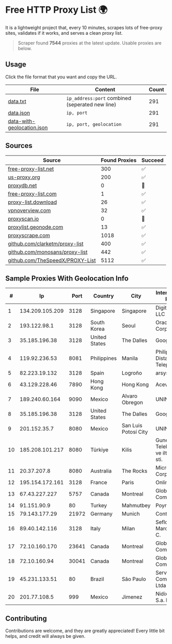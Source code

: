 
# Free HTTP Proxy List 🌍

It is a lightweight project that, every 10 minutes, scrapes lots of free-proxy sites, validates if it works, and serves a clean proxy list.


> Scraper found **7544** proxies at the latest update. Usable proxies are below.

## Usage

Click the file format that you want and copy the URL.


|File|Content|Count|
|----|-------|-----|
|[data.txt](https://raw.githubusercontent.com/themiralay/Proxy-List-World/master/data.txt)|`ip_address:port` combined (seperated new line)|291|
|[data.json](https://raw.githubusercontent.com/themiralay/Proxy-List-World/master/data.json)|`ip, port`|291|
|[data-with-geolocation.json](https://raw.githubusercontent.com/themiralay/Proxy-List-World/master/data-with-geolocation.json)|`ip, port, geolocation`|291|

## Sources

|Source|Found Proxies|Succeed|
|------|-------------|-------|
|[free-proxy-list.net](https://free-proxy-list.net)|300|✅|
|[us-proxy.org](https://www.us-proxy.org)|200|✅|
|[proxydb.net](http://proxydb.net)|0|🚫|
|[free-proxy-list.com](https://free-proxy-list.com/?page=&port=&type%5B%5D=http&type%5B%5D=https&up_time=0&search=Search)|1|✅|
|[proxy-list.download](https://www.proxy-list.download/HTTP)|26|✅|
|[vpnoverview.com](https://vpnoverview.com/privacy/anonymous-browsing/free-proxy-servers)|32|✅|
|[proxyscan.io](https://www.proxyscan.io)|0|🚫|
|[proxylist.geonode.com](https://proxylist.geonode.com/api/proxy-list?limit=300&page=1&sort_by=lastChecked&sort_type=desc&protocols=http,https)|13|✅|
|[proxyscrape.com](https://api.proxyscrape.com/v2/?request=displayproxies&protocol=http&timeout=10000&country=all&ssl=all&anonymity=all)|1018|✅|
|[github.com/clarketm/proxy-list](https://raw.githubusercontent.com/clarketm/proxy-list/master/proxy-list-raw.txt)|400|✅|
|[github.com/monosans/proxy-list](https://raw.githubusercontent.com/monosans/proxy-list/main/proxies/http.txt)|442|✅|
|[github.com/TheSpeedX/PROXY-List](https://raw.githubusercontent.com/TheSpeedX/PROXY-List/master/http.txt)|5112|✅|


## Sample Proxies With Geolocation Info

|#|Ip|Port|Country|City|Internet Service Provider|
|-|--|----|-------|----|-------------------------|
|1|134.209.105.209|3128|Singapore|Singapore|DigitalOcean, LLC|
|2|193.122.98.1|3128|South Korea|Seoul|Oracle Corporation|
|3|35.185.196.38|3128|United States|The Dalles|Google LLC|
|4|119.92.236.53|8081|Philippines|Manila|Philippine Long Distance Telephone Co.|
|5|82.223.19.132|3128|Spain|Logroño|arsys.es|
|6|43.129.228.46|7890|Hong Kong|Hong Kong|Aceville Pte.ltd|
|7|189.240.60.164|9090|Mexico|Alvaro Obregon|UNINET|
|8|35.185.196.38|3128|United States|The Dalles|Google LLC|
|9|201.152.35.7|8080|Mexico|San Luis Potosí City|UNINET|
|10|185.208.101.217|8080|Türkiye|Kilis|Guneydogu Telekom int.bil. ve ilt. hiz. tic. ltd. sti.|
|11|20.37.207.8|8080|Australia|The Rocks|Microsoft Corporation|
|12|195.154.172.161|3128|France|Paris|Online S.A.S.|
|13|67.43.227.227|5757|Canada|Montreal|GloboTech Communications|
|14|91.151.90.9|80|Turkey|Mahmutbey|Poyraz Hosting|
|15|79.143.177.29|21972|Germany|Munich|Contabo GmbH|
|16|89.40.142.116|3128|Italy|Milan|Seflow S.N.C. Di Marco Brame' & C.|
|17|72.10.160.170|23641|Canada|Montreal|GloboTech Communications|
|18|72.10.160.94|30041|Canada|Montreal|GloboTech Communications|
|19|45.231.133.51|80|Brazil|São Paulo|Server Media Comunicacao Ltda|
|20|201.77.108.5|999|Mexico|Jimenez|Nidix Networks S.a. De C.V.|



## Contributing

Contributions are welcome, and they are greatly appreciated! Every
little bit helps, and credit will always be given.

